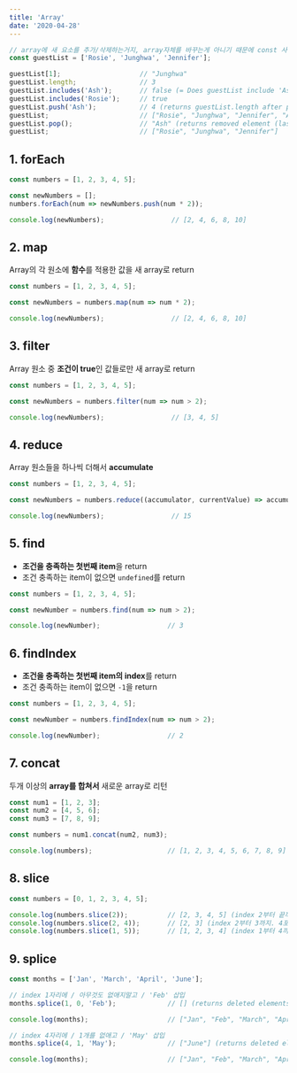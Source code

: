 ```yaml
---
title: 'Array'
date: '2020-04-28'
---
```


```js
// array에 새 요소를 추가/삭제하는거지, array자체를 바꾸는게 아니기 때문에 const 사용가능
const guestList = ['Rosie', 'Junghwa', 'Jennifer'];

guestList[1];                    // "Junghwa"
guestList.length;                // 3
guestList.includes('Ash');       // false (= Does guestList include 'Ash'?)
guestList.includes('Rosie');     // true
guestList.push('Ash');           // 4 (returns guestList.length after push 'Ash' to the end of array)
guestList;                       // ["Rosie", "Junghwa", "Jennifer", "Ash"]
guestList.pop();                 // "Ash" (returns removed element (last element))
guestList;                       // ["Rosie", "Junghwa", "Jennifer"]
```

## 1. forEach

```js
const numbers = [1, 2, 3, 4, 5];

const newNumbers = [];
numbers.forEach(num => newNumbers.push(num * 2));

console.log(newNumbers);                 // [2, 4, 6, 8, 10]
```

## 2. map

Array의 각 원소에 **함수**를 적용한 값을 새 array로 return

```js
const numbers = [1, 2, 3, 4, 5];

const newNumbers = numbers.map(num => num * 2);

console.log(newNumbers);                 // [2, 4, 6, 8, 10]
```

## 3. filter

Array 원소 중 **조건이 true**인 값들로만 새 array로 return

```js
const numbers = [1, 2, 3, 4, 5];

const newNumbers = numbers.filter(num => num > 2);

console.log(newNumbers);                 // [3, 4, 5]
```

## 4. reduce

Array 원소들을 하나씩 더해서 **accumulate**

```js
const numbers = [1, 2, 3, 4, 5];

const newNumbers = numbers.reduce((accumulator, currentValue) => accumulator + currentValue);

console.log(newNumbers);                 // 15
```

## 5. find

- **조건을 충족하는 첫번째 item**을 return
- 조건 충족하는 item이 없으면 `undefined`를 return

```js
const numbers = [1, 2, 3, 4, 5];

const newNumber = numbers.find(num => num > 2);

console.log(newNumber);                 // 3
```

## 6. findIndex

- **조건을 충족하는 첫번째 item의 index**를 return
- 조건 충족하는 item이 없으면 `-1`을 return
  
```js
const numbers = [1, 2, 3, 4, 5];

const newNumber = numbers.findIndex(num => num > 2);

console.log(newNumber);                 // 2
```

## 7. concat

두개 이상의 **array를 합쳐서** 새로운 array로 리턴

```js
const num1 = [1, 2, 3];
const num2 = [4, 5, 6];
const num3 = [7, 8, 9];

const numbers = num1.concat(num2, num3);

console.log(numbers);                   // [1, 2, 3, 4, 5, 6, 7, 8, 9]
```

## 8. slice

```js
const numbers = [0, 1, 2, 3, 4, 5];

console.log(numbers.slice(2));          // [2, 3, 4, 5] (index 2부터 끝까지)
console.log(numbers.slice(2, 4));       // [2, 3] (index 2부터 3까지. 4포함X)
console.log(numbers.slice(1, 5));       // [1, 2, 3, 4] (index 1부터 4까지. 5포함X)
```

## 9. splice

```js
const months = ['Jan', 'March', 'April', 'June'];

// index 1자리에 / 아무것도 없애지말고 / 'Feb' 삽입
months.splice(1, 0, 'Feb');             // [] (returns deleted elements)

console.log(months);                    // ["Jan", "Feb", "March", "April", "June"]

// index 4자리에 / 1개를 없애고 / 'May' 삽입
months.splice(4, 1, 'May');             // ["June"] (returns deleted elements)

console.log(months);                    // ["Jan", "Feb", "March", "April", "May"]
```
